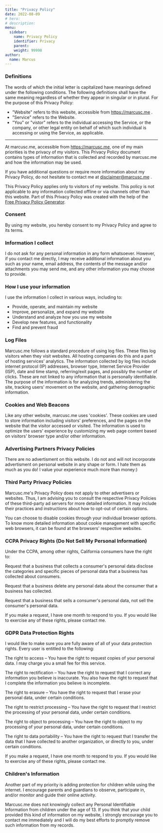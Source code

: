 ```yaml
---
title: "Privacy Policy"
date: 2022-08-09
# hero: 
# description:
menu:
  sidebar:
    name: Privacy Policy
    identifier: Privacy
    parent:
    weight: 99998
author: 
  name: Marcus
---
```

### Definitions
The words of which the initial letter is capitalized have meanings defined under the following conditions. The following definitions shall have the same meaning regardless of whether they appear in singular or in plural. For the purpose of this Privacy Policy:
- "Website" refers to this website, accessible from https://marcusc.me .
- "Service" refers to the Website.
- "You" or "vistor" refers to the individual accessing the Service, or the company, or other legal entity on behalf of which such individual is accessing or using the Service, as applicable.
---
At marcusc.me, accessible from https://marcusc.me, one of my main priorities is the privacy of my visitors. This Privacy Policy document contains types of information that is collected and recorded by marcusc.me and how the information may be used.

If you have additional questions or require more information about my Privacy Policy, do not hesitate to contact me at disclaimer@marcusc.me .

This Privacy Policy applies only to visitors of my website. This policy is not applicable to any information collected offline or via channels other than this website. Part of this Privacy Policy was created with the help of the [Free Privacy Policy Generator](https://www.privacypolicygenerator.info/).

### Consent
By using my website, you hereby consent to my Privacy Policy and agree to its terms.

### Information I collect
I do not ask for any personal information in any form whatsoever. However, if you contact me directly, I may receive additional information about you such as your name, email address, the contents of the message and/or attachments you may send me, and any other information you may choose to provide.

### How I use your information
I use the information I collect in various ways, including to:
- Provide, operate, and maintain my website
- Improve, personalize, and expand my website
- Understand and analyze how you use my website
- Develop new features, and functionality
- Find and prevent fraud

### Log Files
Marcusc.me follows a standard procedure of using log files. These files log visitors when they visit websites. All hosting companies do this and a part of hosting services' analytics. The information collected by log files include internet protocol (IP) addresses, browser type, Internet Service Provider (ISP), date and time stamp, referring/exit pages, and possibly the number of clicks. These are not linked to any information that is personally identifiable. The purpose of the information is for analyzing trends, administering the site, tracking users' movement on the website, and gathering demographic information.

### Cookies and Web Beacons
Like any other website, marcusc.me uses 'cookies'. These cookies are used to store information including visitors' preferences, and the pages on the website that the visitor accessed or visited. The information is used to optimize the users' experience by customizing my web page content based on visitors' browser type and/or other information.

### Advertising Partners Privacy Policies
There are no advertisment on this website. I do not and will not incorporate advertisment on personal website in any shape or form. I hate them as much as you do! I value your experience much more than money:)

### Third Party Privacy Policies
Marcusc.me's Privacy Policy does not apply to other advertisers or websites. Thus, I am advising you to consult the respective Privacy Policies of these third-party ad servers for more detailed information. It may include their practices and instructions about how to opt-out of certain options.

You can choose to disable cookies through your individual browser options. To know more detailed information about cookie management with specific web browsers, it can be found at the browsers' respective websites.

### CCPA Privacy Rights (Do Not Sell My Personal Information)
Under the CCPA, among other rights, California consumers have the right to:

Request that a business that collects a consumer's personal data disclose the categories and specific pieces of personal data that a business has collected about consumers.

Request that a business delete any personal data about the consumer that a business has collected.

Request that a business that sells a consumer's personal data, not sell the consumer's personal data.

If you make a request, I have one month to respond to you. If you would like to exercise any of these rights, please contact me.

### GDPR Data Protection Rights
I would like to make sure you are fully aware of all of your data protection rights. Every user is entitled to the following:

The right to access – You have the right to request copies of your personal data. I may charge you a small fee for this service.

The right to rectification – You have the right to request that I correct any information you believe is inaccurate. You also have the right to request that I complete the information you believe is incomplete.

The right to erasure – You have the right to request that I erase your personal data, under certain conditions.

The right to restrict processing – You have the right to request that I restrict the processing of your personal data, under certain conditions.

The right to object to processing – You have the right to object to my processing of your personal data, under certain conditions.

The right to data portability – You have the right to request that I transfer the data that I have collected to another organization, or directly to you, under certain conditions.

If you make a request, I have one month to respond to you. If you would like to exercise any of these rights, please contact me.

### Children's Information
Another part of my priority is adding protection for children while using the internet. I encourage parents and guardians to observe, participate in, and/or monitor and guide their online activity.

Marcusc.me does not knowingly collect any Personal Identifiable Information from children under the age of 13. If you think that your child provided this kind of information on my website, I strongly encourage you to contact me immediately and I will do my best efforts to promptly remove such information from my records.